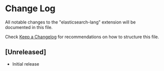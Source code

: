 # Change Log

All notable changes to the "elasticsearch-lang" extension will be documented in this file.

Check [Keep a Changelog](http://keepachangelog.com/) for recommendations on how to structure this file.

## [Unreleased]

- Initial release